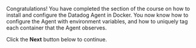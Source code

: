 Congratulations! You have completed the section of the course on how to install and configure the Datadog Agent in Docker. You now know how to configure the Agent with environment variables, and how to uniquely tag each container that the Agent observes.

Click the **Next** button below to continue.
